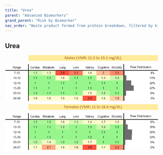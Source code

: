 ```yaml
---
title: "Urea"
parent: "Advanced Biomarkers"
grand_parent: "Risk by Biomarker"
nav_order: "Waste product formed from protein breakdown, filtered by kidneys. High levels can indicate kidney dysfunction."
---
```



## Urea




<div style="display: flex; flex-direction: column; gap: 10px;">

  <img src="/assets/images/vmrbiomarker_urea__male.png" alt="Urea VMR Male" style="margin-left: 15%">
  <img src="/assets/images/rr_urea__male.png" alt="Urea RR Male">

  <img src="/assets/images/vmrbiomarker_urea__female.png" alt="Urea VMR Female" style="margin-left: 15%; ">
  <img src="/assets/images/rr_urea__female.png" alt="Urea RR Female">

</div>



